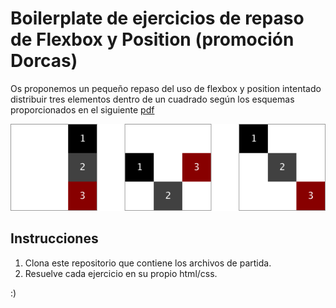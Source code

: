 # Boilerplate de ejercicios de repaso de Flexbox y Position (promoción Dorcas)

Os proponemos un pequeño repaso del uso de flexbox y position intentado distribuir tres elementos dentro de un cuadrado según los esquemas proporcionados en el siguiente [pdf](assets/ejercicios-de-flex-position-responsive.pdf)

![Ejemplo de ejercicios](assets/sample.png)

## Instrucciones
1. Clona este repositorio que contiene los archivos de partida.
2. Resuelve cada ejercicio en su propio html/css.

:)
